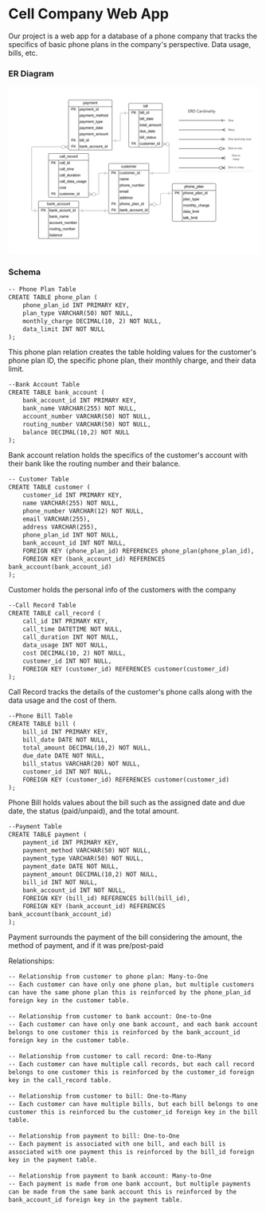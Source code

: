# Cell Company Web App

Our project is a web app for a database of a phone company that tracks the specifics of basic phone plans in the company's perspective. Data usage, bills, etc. 

### ER Diagram

![ER Model](CellCompanyERD.jpg)

### Schema

~~~
-- Phone Plan Table
CREATE TABLE phone_plan (
    phone_plan_id INT PRIMARY KEY,
    plan_type VARCHAR(50) NOT NULL,
    monthly_charge DECIMAL(10, 2) NOT NULL,
    data_limit INT NOT NULL
);
~~~
This phone plan relation creates the table holding values for the customer's phone plan ID, the specific phone plan, their monthly charge, and their data limit.

~~~
--Bank Account Table
CREATE TABLE bank_account (
    bank_account_id INT PRIMARY KEY,
    bank_name VARCHAR(255) NOT NULL,
    account_number VARCHAR(50) NOT NULL,
    routing_number VARCHAR(50) NOT NULL,
    balance DECIMAL(10,2) NOT NULL
);
~~~
Bank account relation holds the specifics of the customer's account with their bank like the routing number and their balance.

~~~
-- Customer Table
CREATE TABLE customer (
    customer_id INT PRIMARY KEY,
    name VARCHAR(255) NOT NULL,
    phone_number VARCHAR(12) NOT NULL,
    email VARCHAR(255),
    address VARCHAR(255),
    phone_plan_id INT NOT NULL,
    bank_account_id INT NOT NULL,
    FOREIGN KEY (phone_plan_id) REFERENCES phone_plan(phone_plan_id),
    FOREIGN KEY (bank_account_id) REFERENCES bank_account(bank_account_id)
);
~~~
Customer holds the personal info of the customers with the company

~~~
--Call Record Table
CREATE TABLE call_record (
    call_id INT PRIMARY KEY,
    call_time DATETIME NOT NULL,
    call_duration INT NOT NULL,
    data_usage INT NOT NULL,
    cost DECIMAL(10, 2) NOT NULL,
    customer_id INT NOT NULL,
    FOREIGN KEY (customer_id) REFERENCES customer(customer_id)
);
~~~
Call Record tracks the details of the customer's phone calls along with the data usage and the cost of them.

~~~
--Phone Bill Table
CREATE TABLE bill (
    bill_id INT PRIMARY KEY,    
    bill_date DATE NOT NULL,
    total_amount DECIMAL(10,2) NOT NULL,
    due_date DATE NOT NULL,
    bill_status VARCHAR(20) NOT NULL,
    customer_id INT NOT NULL,
    FOREIGN KEY (customer_id) REFERENCES customer(customer_id)
);
~~~
Phone Bill holds values about the bill such as the assigned date and due date, the status (paid/unpaid), and the total amount.

~~~
--Payment Table
CREATE TABLE payment (
    payment_id INT PRIMARY KEY,
    payment_method VARCHAR(50) NOT NULL,
    payment_type VARCHAR(50) NOT NULL,
    payment_date DATE NOT NULL,
    payment_amount DECIMAL(10,2) NOT NULL,
    bill_id INT NOT NULL,
    bank_account_id INT NOT NULL,
    FOREIGN KEY (bill_id) REFERENCES bill(bill_id),
    FOREIGN KEY (bank_account_id) REFERENCES bank_account(bank_account_id)
);
~~~
Payment surrounds the payment of the bill considering the amount, the method of payment, and if it was pre/post-paid



Relationships:
~~~
-- Relationship from customer to phone plan: Many-to-One
-- Each customer can have only one phone plan, but multiple customers can have the same phone plan this is reinforced by the phone_plan_id foreign key in the customer table.

-- Relationship from customer to bank account: One-to-One
-- Each customer can have only one bank account, and each bank account belongs to one customer this is reinforced by the bank_account_id foreign key in the customer table.

-- Relationship from customer to call record: One-to-Many
-- Each customer can have multiple call records, but each call record belongs to one customer this is reinforced by the customer_id foreign key in the call_record table.

-- Relationship from customer to bill: One-to-Many
-- Each customer can have multiple bills, but each bill belongs to one customer this is reinforced bu the customer_id foreign key in the bill table.

-- Relationship from payment to bill: One-to-One
-- Each payment is associated with one bill, and each bill is associated with one payment this is reinforced by the bill_id foreign key in the payment table.

-- Relationship from payment to bank account: Many-to-One
-- Each payment is made from one bank account, but multiple payments can be made from the same bank account this is reinforced by the bank_account_id foreign key in the payment table.
~~~


